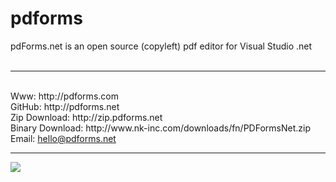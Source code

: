 # pdforms
pdForms.net is an open source (copyleft) pdf editor for Visual Studio .net
<br/>
<br/>
<hr/>
<br/>Www: http://pdforms.com
<br/>GitHub: http://pdforms.net
<br/>Zip Download: http://zip.pdforms.net
<br/>Binary Download: http://www.nk-inc.com/downloads/fn/PDFormsNet.zip
<br/>Email: <a href="mailto:hello@pdforms.net?subject=pdForms.net">hello@pdforms.net</a>
<br/>
<hr/>
<a href="http://pdforms.com/images/screenshot-003.png" target="_blank">
  <img src="http://pdforms.com/images/screenshot-pdformsNet.png"/>
</a>
